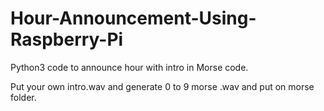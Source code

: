 # Hour-Announcement-Using-Raspberry-Pi
Python3 code to announce hour with intro in Morse code.

Put your own intro.wav and generate 0 to 9 morse .wav and put on morse folder.
